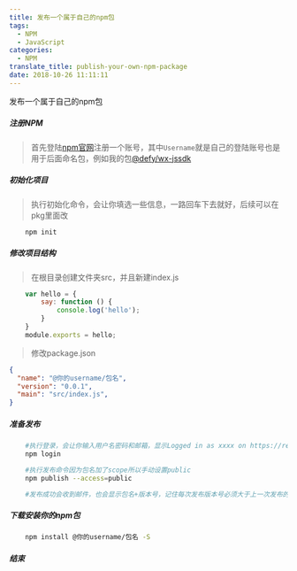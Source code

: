 ```yaml
---
title: 发布一个属于自己的npm包
tags:
  - NPM
  - JavaScript
categories:
  - NPM
translate_title: publish-your-own-npm-package
date: 2018-10-26 11:11:11
---
```


发布一个属于自己的npm包

##### 注册NPM
> 首先登陆[npm官网](https://www.npmjs.com/)注册一个账号，其中`Username`就是自己的登陆账号也是用于后面命名包，例如我的包[@defy/wx-jssdk](https://www.npmjs.com/package/@defy/wx-jssdk)

##### 初始化项目
> 执行初始化命令，会让你填选一些信息，一路回车下去就好，后续可以在pkg里面改

```bash
    npm init
```

##### 修改项目结构
> 在根目录创建文件夹src，并且新建index.js
``` javascript
    var hello = {
        say: function () {
            console.log('hello');
        }
    }
    module.exports = hello;
```
> 修改package.json
```json
{
  "name": "@你的username/包名",
  "version": "0.0.1",
  "main": "src/index.js",
}
```

##### 准备发布
```bash
    #执行登录，会让你输入用户名密码和邮箱，显示Logged in as xxxx on https://registry.npmjs.org/.就是成功了
    npm login

    #执行发布命令因为包名加了scope所以手动设置public
    npm publish --access=public

    #发布成功会收到邮件，也会显示包名+版本号，记住每次发布版本号必须大于上一次发布的版本号
```

##### 下载安装你的npm包
```bash
    npm install @你的username/包名 -S
```

##### 结束
